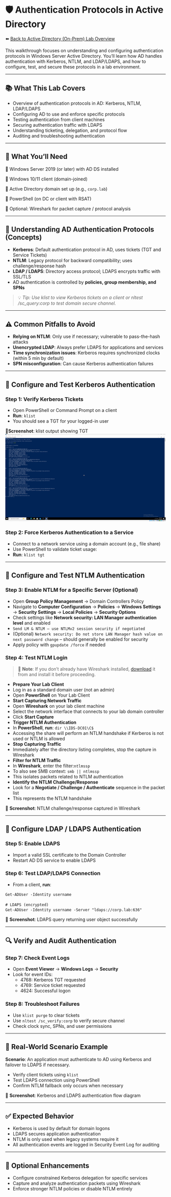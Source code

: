 # 🛡️ Authentication Protocols in Active Directory

⬅️ [Back to Active Directory (On-Prem) Lab Overview](./README.md)

This walkthrough focuses on understanding and configuring authentication protocols in Windows Server Active Directory. You’ll learn how AD handles authentication with Kerberos, NTLM, and LDAP/LDAPS, and how to configure, test, and secure these protocols in a lab environment.

---

## 📚 What This Lab Covers

- Overview of authentication protocols in AD: Kerberos, NTLM, LDAP/LDAPS
- Configuring AD to use and enforce specific protocols
- Testing authentication from client machines
- Securing authentication traffic with LDAPS
- Understanding ticketing, delegation, and protocol flow
- Auditing and troubleshooting authentication

---

## 📝 What You’ll Need

🔹 Windows Server 2019 (or later) with AD DS installed

🔹 Windows 10/11 client (domain-joined)

🔹 Active Directory domain set up (e.g., `corp.lab`)

🔹 PowerShell (on DC or client with RSAT)

🔹 Optional: Wireshark for packet capture / protocol analysis

---

## 📖 Understanding AD Authentication Protocols (Concepts)

- **Kerberos**: Default authentication protocol in AD, uses tickets (TGT and Service Tickets)
- **NTLM**: Legacy protocol for backward compatibility; uses challenge/response hash
- **LDAP / LDAPS**: Directory access protocol; LDAPS encrypts traffic with SSL/TLS
- AD authentication is controlled by **policies, group membership, and SPNs**
> 💡 *Tip: Use klist to view Kerberos tickets on a client or nltest /sc_query:corp to test domain secure channel.*

---

## ⚠️ Common Pitfalls to Avoid

- **Relying on NTLM**: Only use if necessary; vulnerable to pass-the-hash attacks
- **Unencrypted LDAP**: Always prefer LDAPS for applications and services
- **Time synchronization issues**: Kerberos requires synchronized clocks (within 5 min by default)
- **SPN misconfiguration**: Can cause Kerberos authentication failures

---

## 🔧 Configure and Test Kerberos Authentication

### Step 1: Verify Kerberos Tickets
- Open PowerShell or Command Prompt on a client
- **Run**: `klist`
- You should see a TGT for your logged-in user

📸**Screenshot**: klist output showing TGT
![klist output showing TGT](./screenshots/auth-protocols/01klist-output-tgt.png)

### Step 2: Force Kerberos Authentication to a Service

- Connect to a network service using a domain account (e.g., file share)
- Use PowerShell to validate ticket usage:
 - **Run**: `klist tgt`

---

## 🔧 Configure and Test NTLM Authentication

### Step 3: Enable NTLM for a Specific Server (Optional)

- Open **Group Policy Management** → Domain Controllers Policy
- Navigate to **Computer Configuration** → **Policies** → **Windows Settings** → **Security Settings** → **Local Policies** → **Security Options**
- Check settings like **Network security: LAN Manager authentication level** and enabled
 - `Send LM & NTLM – use NTLMv2 session security if negotiated`
 - (Optional) `Network security: Do not store LAN Manager hash value on next password change` – should generally be enabled for security
- Apply policy with `gpupdate /force` if needed

### Step 4: Test NTLM Login

> 📒 **Note**: If you don’t already have Wireshark installed, [download](https://www.wireshark.org/download.html) it from and install it before proceeding.
- **Prepare Your Lab Client**
 - Log in as a standard domain user (not an admin)
 - Open **PowerShell** on Your Lab Client
- **Start Capturing Network Traffic**
 - Open **Wireshark** on your lab client machine
 - Select the network interface that connects to your lab domain controller
 - Click **Start Capture**
- **Trigger NTLM Authentication**
 - In **PowerShell**, **run**:
```dir \\IDS-DC01\C$```
 - Accessing the share will perform an NTLM handshake if Kerberos is not used or NTLM is allowed
- **Stop Capturing Traffic**
 - Immediately after the directory listing completes, stop the capture in Wireshark
- **Filter for NTLM Traffic**
 - In **Wireshark**, enter the filter:`ntlmssp`
 - To also see SMB context: `smb || ntlmssp`
 - This isolates packets related to NTLM authentication
- **Identify the NTLM Challenge/Response**
 - Look for a **Negotiate / Challenge / Authenticate** sequence in the packet list
 - This represents the NTLM handshake

📸 **Screenshot**: NTLM challenge/response captured in Wireshark

---

## 🔧 Configure LDAP / LDAPS Authentication

### Step 5: Enable LDAPS

- Import a valid SSL certificate to the Domain Controller
- Restart AD DS service to enable LDAPS

### Step 6: Test LDAP/LDAPS Connection

- From a client, **run**:
```# LDAP (unencrypted)
Get-ADUser -Identity username

# LDAPS (encrypted)
Get-ADUser -Identity username -Server "ldaps://corp.lab:636"
```

📸 **Screenshot**: LDAPS query returning user object successfully

---

## 🔍 Verify and Audit Authentication

### Step 7: Check Event Logs

- Open **Event Viewer** → **Windows Logs** → **Security**
- Look for event IDs:
  - 4768: Kerberos TGT requested
  - 4769: Service ticket requested
  - 4624: Successful logon

### Step 8: Troubleshoot Failures

- Use `klist purge` to clear tickets
- Use `nltest /sc_verify:corp` to verify secure channel
- Check clock sync, SPNs, and user permissions

---

## 🔄 Real-World Scenario Example

**Scenario**: An application must authenticate to AD using Kerberos and failover to LDAPS if necessary.
- Verify client tickets using `klist`
- Test LDAPS connection using PowerShell
- Confirm NTLM fallback only occurs when necessary

📸 **Screenshot**: Kerberos and LDAPS authentication flow diagram

---

## ✅ Expected Behavior

- Kerberos is used by default for domain logons
- LDAPS secures application authentication
- NTLM is only used when legacy systems require it
- All authentication events are logged in Security Event Log for auditing

---

## 🔄 Optional Enhancements

- Configure constrained Kerberos delegation for specific services
- Capture and analyze authentication packets using Wireshark
- Enforce stronger NTLM policies or disable NTLM entirely














